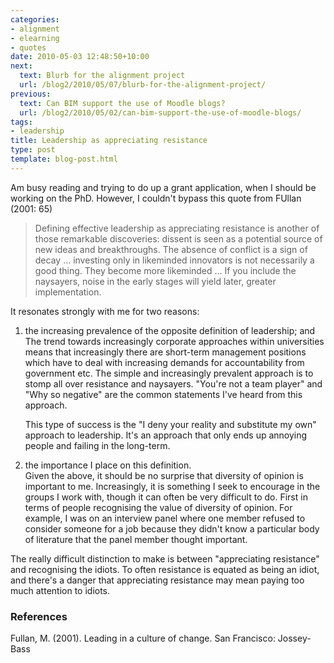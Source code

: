 ```yaml
---
categories:
- alignment
- elearning
- quotes
date: 2010-05-03 12:48:50+10:00
next:
  text: Blurb for the alignment project
  url: /blog2/2010/05/07/blurb-for-the-alignment-project/
previous:
  text: Can BIM support the use of Moodle blogs?
  url: /blog2/2010/05/02/can-bim-support-the-use-of-moodle-blogs/
tags:
- leadership
title: Leadership as appreciating resistance
type: post
template: blog-post.html
---
```

Am busy reading and trying to do up a grant application, when I should be working on the PhD. However, I couldn't bypass this quote from FUllan (2001: 65)

> Defining effective leadership as appreciating resistance is another of those remarkable discoveries: dissent is seen as a potential source of new ideas and breakthroughs. The absence of conflict is a sign of decay ... investing only in likeminded innovators is not necessarily a good thing. They become more likeminded ... If you include the naysayers, noise in the early stages will yield later, greater implementation.

It resonates strongly with me for two reasons:

1. the increasing prevalence of the opposite definition of leadership; and  
    The trend towards increasingly corporate approaches within universities means that increasingly there are short-term management positions which have to deal with increasing demands for accountability from government etc. The simple and increasingly prevalent approach is to stomp all over resistance and naysayers. "You're not a team player" and "Why so negative" are the common statements I've heard from this approach.
    
    This type of success is the "I deny your reality and substitute my own" approach to leadership. It's an approach that only ends up annoying people and failing in the long-term.
    
2. the importance I place on this definition.  
    Given the above, it should be no surprise that diversity of opinion is important to me. Increasingly, it is something I seek to encourage in the groups I work with, though it can often be very difficult to do. First in terms of people recognising the value of diversity of opinion. For example, I was on an interview panel where one member refused to consider someone for a job because they didn't know a particular body of literature that the panel member thought important.

The really difficult distinction to make is between "appreciating resistance" and recognising the idiots. To often resistance is equated as being an idiot, and there's a danger that appreciating resistance may mean paying too much attention to idiots.

### References

Fullan, M. (2001). Leading in a culture of change. San Francisco: Jossey-Bass
